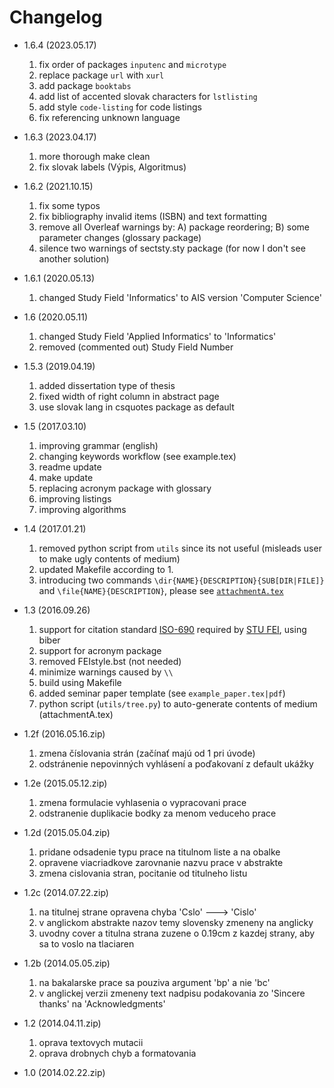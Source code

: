 # Changelog
 - 1.6.4 (2023.05.17)
   1. fix order of packages `inputenc` and `microtype`
   2. replace package `url` with `xurl`
   3. add package `booktabs`
   4. add list of accented slovak characters for `lstlisting`
   5. add style `code-listing` for code listings
   6. fix referencing unknown language

 - 1.6.3 (2023.04.17)
   1. more thorough make clean
   2. fix slovak labels (Výpis, Algoritmus)

 - 1.6.2 (2021.10.15)
   1. fix some typos
   2. fix bibliography invalid items (ISBN) and text formatting
   3. remove all Overleaf warnings by: A) package reordering; B) some parameter changes (glossary package)
   4. silence two warnings of sectsty.sty package (for now I don't see another solution)

 - 1.6.1 (2020.05.13)
   1. changed Study Field 'Informatics' to AIS version 'Computer Science'

 - 1.6 (2020.05.11)
   1. changed Study Field 'Applied Informatics' to 'Informatics'
   2. removed (commented out) Study Field Number

 - 1.5.3 (2019.04.19)
   1. added dissertation type of thesis
   2. fixed width of right column in abstract page
   3. use slovak lang in csquotes package as default

 - 1.5 (2017.03.10)
   1. improving grammar (english)
   2. changing keywords workflow (see example.tex)
   3. readme update
   4. make update
   5. replacing acronym package with glossary
   6. improving listings
   7. improving algorithms

 - 1.4 (2017.01.21)
   1. removed python script from `utils` since its not useful (misleads user to make ugly contents of medium)
   2. updated Makefile according to 1.
   3. introducing two commands `\dir{NAME}{DESCRIPTION}{SUB[DIR|FILE]}` and `\file{NAME}{DESCRIPTION}`, please see [`attachmentA.tex`](https://github.com/Kyslik/FEIStyle/blob/master/includes/attachmentA.tex)

 - 1.3 (2016.09.26)
   1. support for citation standard [ISO-690](https://github.com/michal-h21/biblatex-iso690) required by [STU FEI](http://www.fei.stuba.sk/sk/kniznica-fei/vzory-bibliografickych-odkazov-a-citovanie.html?page_id=1756), using biber
   2. support for acronym package
   3. removed FEIstyle.bst (not needed)
   4. minimize warnings caused by `\\`
   5. build using Makefile
   6. added seminar paper template (see `example_paper.tex|pdf`)
   7. python script (`utils/tree.py`) to auto-generate contents of medium (attachmentA.tex)

 - 1.2f (2016.05.16.zip)
   1. zmena číslovania strán (začínať majú od 1 pri úvode)
   2. odstránenie nepovinných vyhlásení a poďakovaní z default ukážky

 - 1.2e (2015.05.12.zip)
   1. zmena formulacie vyhlasenia o vypracovani prace
   2. odstranenie duplikacie bodky za menom veduceho prace

 - 1.2d (2015.05.04.zip)
   1. pridane odsadenie typu prace na titulnom liste a na obalke
   2. opravene viacriadkove zarovnanie nazvu prace v abstrakte
   3. zmena cislovania stran, pocitanie od titulneho listu

 - 1.2c (2014.07.22.zip)
   1. na titulnej strane opravena chyba 'Cslo' ---> 'Cislo'
   2. v anglickom abstrakte nazov temy slovensky zmeneny na anglicky
   3. uvodny cover a titulna strana zuzene o 0.19cm z kazdej strany, aby sa to voslo na tlaciaren

 - 1.2b (2014.05.05.zip)
   1. na bakalarske prace sa pouziva argument 'bp' a nie 'bc'
   2. v anglickej verzii zmeneny text nadpisu podakovania zo 'Sincere thanks' na 'Acknowledgments'
  
 - 1.2 (2014.04.11.zip)
   1. oprava textovych mutacii
   2. oprava drobnych chyb a formatovania
  
 - 1.0 (2014.02.22.zip)
